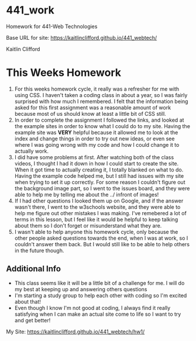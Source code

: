 # 441_work
Homework for 441-Web Technologies

Base URL for site:
https://kaitlinclifford.github.io/441_webtech/

Kaitlin Clifford

# This Weeks Homework

1. For this weeks homework cycle, it really was a refresher for me with using CSS. I haven't taken a coding class in about a year, so I was fairly surprised with how much I remembered. I felt that the information being asked for this first assignment was a reasonable amount of work because most of us should know at least a little bit of CSS still.
2. In order to complete the assignment I followed the links, and looked at the example sites in order to know what I could do to my site. Having the example site was **VERY** helpful because it allowed me to look at the index and change things in order to try out new ideas, or even see where I was going wrong with my code and how I could change it to actually work.
3. I did have some problems at first. After watching both of the class videos, I thought I had it down in how I could start to create the site. When it got time to actually creating it, I totally blanked on what to do. Having the example code helped me, but I still had issues with my site when trying to set it up correctly. For some reason I couldn't figure out the background image part, so I went to the issues board, and they were able to help me by telling me about the ../ infront of images!
4.  If I had other questions I looked them up on Google, and if the answer wasn't there, I went to the w3schools website, and they were able to help me figure out other mistakes I was making. I've remebered a lot of terms in this lesson, but I feel like it would be helpful to keep talking about them so I don't forget or misunderstand what they are.
5. I wasn't able to help anyone this homework cycle, only because the other people asked questions towards the end, when I was at work, so I couldn't answer them back. But I would still like to be able to help others in the future though.

## Additional Info

- This class seems like it will be a little bit of a challenge for me. I will do my best at keeping up and answering others questions
- I'm starting a study group to help each other with coding so I'm excited about that!
- Even though I know I'm not good at coding, I always find it really satisfying when I can make an actual site come to life so I want to try and get better!


My Site: https://kaitlinclifford.github.io/441_webtech/hw1/
